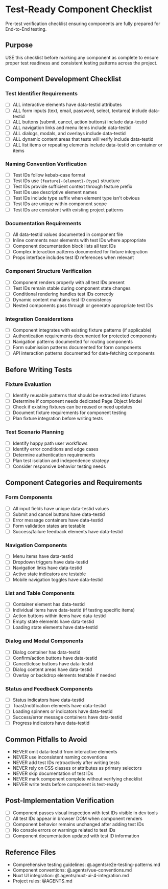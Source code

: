 # Test-Ready Component Checklist

Pre-test verification checklist ensuring components are fully prepared for End-to-End testing.

## Purpose

USE this checklist before marking any component as complete to ensure proper test readiness and consistent testing patterns across the project.

## Component Development Checklist

### Test Identifier Requirements

- [ ] ALL interactive elements have data-testid attributes
- [ ] ALL form inputs (text, email, password, select, textarea) include data-testid
- [ ] ALL buttons (submit, cancel, action buttons) include data-testid
- [ ] ALL navigation links and menu items include data-testid
- [ ] ALL dialogs, modals, and overlays include data-testid
- [ ] ALL dynamic content areas that tests will verify include data-testid
- [ ] ALL list items or repeating elements include data-testid on container or items

### Naming Convention Verification

- [ ] Test IDs follow kebab-case format
- [ ] Test IDs use `{feature}-{element}-{type}` structure
- [ ] Test IDs provide sufficient context through feature prefix
- [ ] Test IDs use descriptive element names
- [ ] Test IDs include type suffix when element type isn't obvious
- [ ] Test IDs are unique within component scope
- [ ] Test IDs are consistent with existing project patterns

### Documentation Requirements

- [ ] All data-testid values documented in component file
- [ ] Inline comments near elements with test IDs where appropriate
- [ ] Component documentation block lists all test IDs
- [ ] Complex interaction patterns documented for fixture integration
- [ ] Props interface includes test ID references when relevant

### Component Structure Verification

- [ ] Component renders properly with all test IDs present
- [ ] Test IDs remain stable during component state changes
- [ ] Conditional rendering handles test IDs correctly
- [ ] Dynamic content maintains test ID consistency
- [ ] Nested components pass through or generate appropriate test IDs

### Integration Considerations

- [ ] Component integrates with existing fixture patterns (if applicable)
- [ ] Authentication requirements documented for protected components
- [ ] Navigation patterns documented for routing components
- [ ] Form submission patterns documented for form components
- [ ] API interaction patterns documented for data-fetching components

## Before Writing Tests

### Fixture Evaluation

- [ ] Identify reusable patterns that should be extracted into fixtures
- [ ] Determine if component needs dedicated Page Object Model
- [ ] Check if existing fixtures can be reused or need updates
- [ ] Document fixture requirements for component testing
- [ ] Plan fixture integration before writing tests

### Test Scenario Planning

- [ ] Identify happy path user workflows
- [ ] Identify error conditions and edge cases
- [ ] Determine authentication requirements
- [ ] Plan test isolation and independence strategy
- [ ] Consider responsive behavior testing needs

## Component Categories and Requirements

### Form Components

- [ ] All input fields have unique data-testid values
- [ ] Submit and cancel buttons have data-testid
- [ ] Error message containers have data-testid
- [ ] Form validation states are testable
- [ ] Success/failure feedback elements have data-testid

### Navigation Components

- [ ] Menu items have data-testid
- [ ] Dropdown triggers have data-testid
- [ ] Navigation links have data-testid
- [ ] Active state indicators are testable
- [ ] Mobile navigation toggles have data-testid

### List and Table Components

- [ ] Container element has data-testid
- [ ] Individual items have data-testid (if testing specific items)
- [ ] Action buttons within items have data-testid
- [ ] Empty state elements have data-testid
- [ ] Loading state elements have data-testid

### Dialog and Modal Components

- [ ] Dialog container has data-testid
- [ ] Confirm/action buttons have data-testid
- [ ] Cancel/close buttons have data-testid
- [ ] Dialog content areas have data-testid
- [ ] Overlay or backdrop elements testable if needed

### Status and Feedback Components

- [ ] Status indicators have data-testid
- [ ] Toast/notification elements have data-testid
- [ ] Loading spinners or indicators have data-testid
- [ ] Success/error message containers have data-testid
- [ ] Progress indicators have data-testid

## Common Pitfalls to Avoid

- NEVER omit data-testid from interactive elements
- NEVER use inconsistent naming conventions
- NEVER add test IDs retroactively after writing tests
- NEVER rely on CSS classes or attributes as primary selectors
- NEVER skip documentation of test IDs
- NEVER mark component complete without verifying checklist
- NEVER write tests before component is test-ready

## Post-Implementation Verification

- [ ] Component passes visual inspection with test IDs visible in dev tools
- [ ] All test IDs appear in browser DOM when component renders
- [ ] Component behavior remains unchanged after adding test IDs
- [ ] No console errors or warnings related to test IDs
- [ ] Component documentation updated with test ID information

## Reference Files

- Comprehensive testing guidelines: @.agents/e2e-testing-patterns.md
- Component conventions: @.agents/vue-conventions.md
- Nuxt UI integration: @.agents/nuxt-ui-4-integration.md
- Project rules: @AGENTS.md
